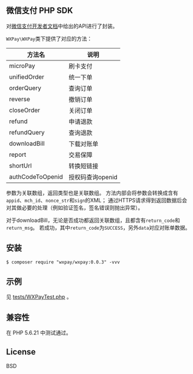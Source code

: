 微信支付 PHP SDK
---

对[微信支付开发者文档](https://pay.weixin.qq.com/wiki/doc/api/index.html)中给出的API进行了封装。

`WXPay\WXPay`类下提供了对应的方法：

|方法名 | 说明 |
|--------|--------|
|microPay| 刷卡支付 |
|unifiedOrder | 统一下单|
|orderQuery | 查询订单 |
|reverse | 撤销订单 |
|closeOrder|关闭订单|
|refund|申请退款|
|refundQuery|查询退款|
|downloadBill|下载对账单|
|report|交易保障|
|shortUrl|转换短链接|
|authCodeToOpenid|授权码查询openid|

参数为关联数组，返回类型也是关联数组。
方法内部会将参数会转换成含有`appid`、`mch_id`、`nonce_str`和`sign`的XML；
通过HTTPS请求得到返回数据后会对其做必要的处理（例如验证签名，签名错误则抛出异常）。

对于downloadBill，无论是否成功都返回关联数组，且都含有`return_code`和`return_msg`。
若成功，其中`return_code`为`SUCCESS`，另外`data`对应对账单数据。


## 安装

```
$ composer require "wxpay/wxpay:0.0.3" -vvv
```

## 示例

见 [tests/WXPayTest.php](tests/WXPayTest.php) 。

## 兼容性
在 PHP 5.6.21 中测试通过。

## License
BSD